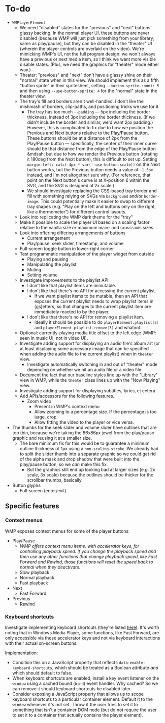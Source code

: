
# To-do

* `WMPlayerElement`
  * We need "disabled" states for the "previous" and "next" buttons' glassy backing. In the normal player UI, these buttons are never disabled (because WMP will just pick something from your library, same as play/pause), but they can be disabled in the "theater" UI  (wherein the player controls are overlaid on the video). We're mimicking WMP's UI, not the full program design: we won't always have a previous or next media item, so I think we want more visible disable states. (Plus, we need the graphics for "theater" mode either way.)
  * Theater: "previous" and "next" don't have a glassy shine on their "normal" state when in this view. We should implement this as a fifth "button sprite" in their spritesheet, setting `--button-sprite-count: 5` and then using `--use-button-sprite: 4` for the "normal" state in the theater view.
  * The tray's fill and borders aren't well-handled. I don't like the mishmash of borders, clip-paths, and positioning tricks we use for it.
    * The tray has too much `--padding` &mdash; 5px including the border thickness, instead of 3px including the border thickness. (If we didn't include the border and similar, we'd want 2px padding.) However, this is complicated to fix due to how we position the Previous and Next buttons relative to the Play/Pause button. These buttons should be at a distance of 2px from the Play/Pause button &mdash; specifically, the center of their inner curve should be that distance from the edge of the Play/Pause button &mdsah; but due to how we render the Previous button (rotating it 180deg from the Next button), this is difficult to set up. Setting `margin-left: calc(-4px * var(--use-button-scale))` on the Next button works, but the Previous button needs a value of `-1.5px` instead, and I'm not altogether sure why. (For reference, that point on the Next button's curve is at X-position 6 within the SVG, and the SVG is designed at 2x scale.)
    * We should investigate replacing the CSS-based tray border and fill with something relying on SVGs via `background` and/or `border-image`. This could potentially make it easier to swap to different tray shapes (e.g. "Play on the left and buttons only on the right, like a thermometer") for different control layouts.
  * Look into replicating the WMP dark theme for the "tray"
  * Make it possible to scale the player UI based on a scaling factor relative to the vanilla size *or* maximum main- and cross-axis sizes.
  * Look into offering differing arrangements of buttons
    * Current arrangement
    * Play/pause, seek slider, timestamp, and volume
  * Full-screen toggle button in lower-right corner
  * Test programmatic manipulation of the player widget from outside
    * Playing and pausing
    * Manipulating the playlist
    * Muting
    * Setting volume
  * Investigate improvements to the playlist API
    * I don't like that playlist items are immutable.
    * I don't like that there's no API for accessing the current playlist.
      * If we want playlist items to be mutable, then an API that exposes the current playlist needs to wrap playlist items in [gs]etters, so that changes to the current playlist item are immediately reacted to by the player.
    * I don't like that there's no API for removing a playlist item.
      * Ideally it should be possible to do `playerElement.playlist[3]` and `playerElement.playlist.remove(3)` and whatnot.
  * Optional: currently-playing media title offset to the left edge (WMP: seen in music UI, not in video UI).
  * Investigate adding support for displaying an audio file's album art (or at least displaying some accessory image that can be specified when adding the audio file to the current playlist) when in `theater` view.
    * Investigate automatically switching in and out of "theater" mode depending on whether we hit an audio file or a video file
  * Document the fact that our baseline styles line up with the "Library" view in WMP, while the `theater` class lines up with the "Now Playing" view.
  * Investigate adding support for displaying subtitles, lyrics, et cetera.
  * Add APIs/accessors for the following features.
    * Zoom video
      * Present in WMP's context menu
      * Allow zooming to a percentage size. If the percentage is too large, crop.
      * Allow fitting the video to the player or vice versa.
* The thumbs for the seek slider and volume slider have outlines that are too thin, because we're taking the 86x86px jewel from the play/pause graphic and reusing it at a smaller size.
  * The bare minimum fix for this would be to guarantee a minimum outline thickness of 1px using a `non-scaling-stroke`. We already had to split the slider thumb into a separate graphic so we could get rid of the alpha mask and drop shadow that were built into the play/pause button, so we *can* make this fix.
    * But the graphics still end up looking bad at larger sizes (e.g. 2x scale, 3x scale) because the outlines should be thicker for the scrollbar thumbs, basically.
* Button glyphs
  * Full-screen (enter/exit)
  
## Specific features

### Context menus

WMP exposes context menus for some of the player buttons:

* Play/Pause
  * *WMP offers context menu items, with accelerator keys, for controlling playback speed. If you change the playback speed and then use any other functions that change playback speed, like Fast Forward and Rewind, those functions will reset the speed back to normal when they deactivate.*
  * Slow playback
  * Normal playback
  * Fast playback
* Next
  * Fast Forward
* Previous
  * Rewind

  
### Keyboard shortcuts
  
Investigate implementing keyboard shortcuts (they're listed [here](https://www.instructables.com/Keyboard-Shortcuts-for-Windows-Media-Player/)). It's worth noting that in Windows Media Player, some functions, like Fast Forward, are only accessible via these accelerator keys and not via keyboard interactions with their actual on-screen buttons.

Implementation:

* Condition this on a JavaScript property that reflects `data-enable-keyboard-shortcuts`, which should be treated as a Boolean attribute *and* which should default to false.
* When keyboard shortcuts are enabled, install a key event listener on the `window` using a cached bound (`bind`) event handler. Why cached? So we can remove it should keyboard shortcuts be disabled later.
* Consider exposing a JavaScript property that allows us to scope keyboard shortcuts to a particular container element. Default it to the `window` whenever it's not set. Throw if the user tries to set it to something that isn't a container DOM node (but do not require the user to set it to a container that actually contains the player element).